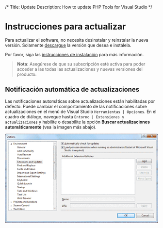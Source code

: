 /*
Title: Update
Description: How to update PHP Tools for Visual Studio
*/

# Instrucciones para actualizar

Para actualizar el software, no necesita desinstalar y reinstalar la nueva versión. Solamente [descargue](https://www.devsense.com/es/download) la versión que desea e instálela.

Por favor, siga las [instrucciones de instalación](https://docs.devsense.com/es/vs/installation) para más información.

> **Nota:** Asegúrese de que su subscripción esté activa para poder acceder a las todas las actualizaciones y nuevas versiones del producto.


## Notificación automática de actualizaciones

Las notificaciones automáticas sobre actualizaciones están habilitadas por defecto. Puede cambiar el comportamiento de las notificaciones sobre actualizaciones en el menú de Visual Studio `Herramientas | Opciones`. 
En el cuadro de diálogo, navegue hasta `Entorno | Extensiones y actualizaciones` y habilite o desabilite la opción **Buscar actualizaciones automáticamente** (vea la imagen más abajo).

![Automatically check for updates](imgs/update-notifications-settings.png)
